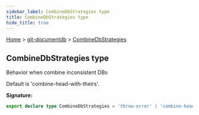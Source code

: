 ```yaml
---
sidebar_label: CombineDbStrategies type
title: CombineDbStrategies type
hide_title: true
---
```


[Home](./index.md) &gt; [git-documentdb](./git-documentdb.md) &gt; [CombineDbStrategies](./git-documentdb.combinedbstrategies.md)

## CombineDbStrategies type

Behavior when combine inconsistent DBs

Default is 'combine-head-with-theirs'.

<b>Signature:</b>

```typescript
export declare type CombineDbStrategies = 'throw-error' | 'combine-head-with-ours' | 'combine-head-with-theirs' | 'combine-history-with-ours' | 'combine-history-with-theirs' | 'replace-with-ours' | 'replace-with-theirs';
```
